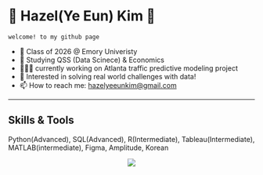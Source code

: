 # 🌿 Hazel(Ye Eun) Kim 🌿
`welcome! to my github page`

- 🌱 Class of 2026 @ Emory Univeristy
- 🤔 Studying QSS (Data Scinece) & Economics
- 👩🏻‍💻 currently working on Atlanta traffic predictive modeling project 
- 🔭 Interested in solving real world challenges with data! 
- 📫 How to reach me: <hazelyeeunkim@gmail.com>
  
---
## Skills & Tools
Python(Advanced), SQL(Advanced), R(Intermediate), Tableau(Intermediate), MATLAB(intermediate), Figma, Amplitude, Korean
<p align="center">
  <a href="https://skillicons.dev">
    <img src="https://skillicons.dev/icons?i=postgres,py,r,notion,github,figma,anaconda" />
  </a>
</p>
